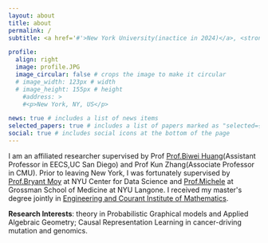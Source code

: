 ```yaml
---
layout: about
title: about
permalink: /
subtitle: <a href='#'>New York University(inactice in 2024)</a>, <strong>Cambridge,MA</strong>

profile:
  align: right
  image: profile.JPG
  image_circular: false # crops the image to make it circular
  # image_width: 123px # width
  # image_height: 155px # height
    #address: >
    #<p>New York, NY, US</p>

news: true # includes a list of news items
selected_papers: true # includes a list of papers marked as "selected={true}"
social: true # includes social icons at the bottom of the page
---
```


I am an affiliated researcher supervised by Prof <a href="https://biweihuang.com/">Prof.Biwei Huang</a>(Assistant Professor in EECS,UC San Diego) and Prof Kun Zhang(Associate Professor in CMU). Prior to leaving New York, I was fortunately supervised by <a href="https://bryantjmoy.com/">Prof.Bryant Moy</a> at NYU Center for Data Science and <a href="https://michelesantacatterina.github.io/">Prof.Michele</a> at Grossman School of Medicine at NYU Langone. I received my master's degree jointly in [Engineering and Courant Institute of Mathematics](https://math.nyu.edu/dynamic/sites/tandon/).

__Research Interests__: theory in Probabilistic Graphical models and Applied Algebraic Geometry; Causal Representation Learning in cancer-driving mutation and genomics.

<!--- For NYU students interested in causal inference research, I write the [notes](https://jr5674.wixsite.com/mysite/causal-inference-course)-->

<!--- _I am going to plan an interview series on the topics,[**'BornCausal'**](https://www.youtube.com/channel/UC1xuZ2oXQCDQWtZx1v7OIGw)(abbreviated for Best of Research in Causal), a unique theme where I will invite and talk to big-names in causal inference research. Those interviews will be recorded as a public resource for people to watch according to their personal interest. Please check back later._ -->
